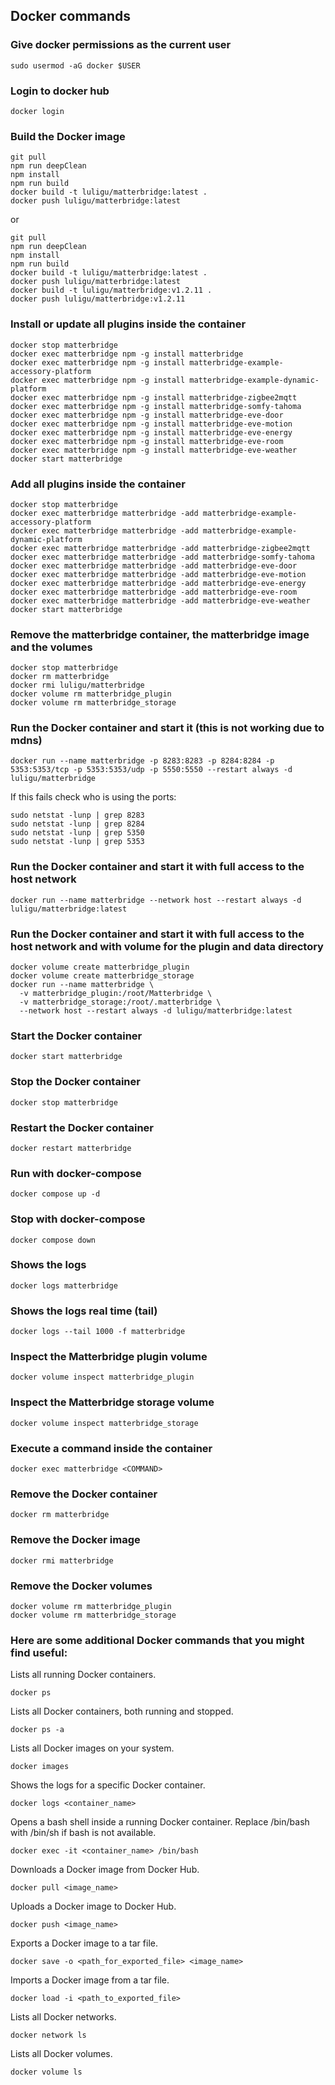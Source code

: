 ## Docker commands


### Give docker permissions as the current user
```
sudo usermod -aG docker $USER
```

### Login to docker hub
```
docker login
```

### Build the Docker image
```
git pull
npm run deepClean
npm install
npm run build
docker build -t luligu/matterbridge:latest .
docker push luligu/matterbridge:latest
```
or
```
git pull
npm run deepClean
npm install
npm run build
docker build -t luligu/matterbridge:latest .
docker push luligu/matterbridge:latest
docker build -t luligu/matterbridge:v1.2.11 .
docker push luligu/matterbridge:v1.2.11
```

### Install or update all plugins inside the container
```
docker stop matterbridge
docker exec matterbridge npm -g install matterbridge
docker exec matterbridge npm -g install matterbridge-example-accessory-platform
docker exec matterbridge npm -g install matterbridge-example-dynamic-platform
docker exec matterbridge npm -g install matterbridge-zigbee2mqtt
docker exec matterbridge npm -g install matterbridge-somfy-tahoma
docker exec matterbridge npm -g install matterbridge-eve-door
docker exec matterbridge npm -g install matterbridge-eve-motion
docker exec matterbridge npm -g install matterbridge-eve-energy
docker exec matterbridge npm -g install matterbridge-eve-room
docker exec matterbridge npm -g install matterbridge-eve-weather
docker start matterbridge
```

### Add all plugins inside the container
```
docker stop matterbridge
docker exec matterbridge matterbridge -add matterbridge-example-accessory-platform
docker exec matterbridge matterbridge -add matterbridge-example-dynamic-platform
docker exec matterbridge matterbridge -add matterbridge-zigbee2mqtt
docker exec matterbridge matterbridge -add matterbridge-somfy-tahoma
docker exec matterbridge matterbridge -add matterbridge-eve-door
docker exec matterbridge matterbridge -add matterbridge-eve-motion
docker exec matterbridge matterbridge -add matterbridge-eve-energy
docker exec matterbridge matterbridge -add matterbridge-eve-room
docker exec matterbridge matterbridge -add matterbridge-eve-weather
docker start matterbridge
```

### Remove the matterbridge container, the matterbridge image and the volumes
```
docker stop matterbridge
docker rm matterbridge
docker rmi luligu/matterbridge
docker volume rm matterbridge_plugin
docker volume rm matterbridge_storage

```

### Run the Docker container and start it (this is not working due to mdns)
```
docker run --name matterbridge -p 8283:8283 -p 8284:8284 -p 5353:5353/tcp -p 5353:5353/udp -p 5550:5550 --restart always -d luligu/matterbridge
```
If this fails check who is using the ports:
```
sudo netstat -lunp | grep 8283
sudo netstat -lunp | grep 8284
sudo netstat -lunp | grep 5350
sudo netstat -lunp | grep 5353
```

### Run the Docker container and start it with full access to the host network
```
docker run --name matterbridge --network host --restart always -d luligu/matterbridge:latest
```

### Run the Docker container and start it with full access to the host network and with volume for the plugin and data directory
```
docker volume create matterbridge_plugin
docker volume create matterbridge_storage
docker run --name matterbridge \
  -v matterbridge_plugin:/root/Matterbridge \
  -v matterbridge_storage:/root/.matterbridge \
  --network host --restart always -d luligu/matterbridge:latest
```

### Start the Docker container
```
docker start matterbridge
```

### Stop the Docker container
```
docker stop matterbridge
```

### Restart the Docker container
```
docker restart matterbridge
```

### Run with docker-compose
```
docker compose up -d
```

### Stop with docker-compose
```
docker compose down
```

### Shows the logs
```
docker logs matterbridge
```

### Shows the logs real time (tail)
```
docker logs --tail 1000 -f matterbridge
```

### Inspect the Matterbridge plugin volume
```
docker volume inspect matterbridge_plugin
```

### Inspect the Matterbridge storage volume
```
docker volume inspect matterbridge_storage
```

### Execute a command inside the container
```
docker exec matterbridge <COMMAND>
```

### Remove the Docker container
```
docker rm matterbridge
```

### Remove the Docker image
```
docker rmi matterbridge
```

### Remove the Docker volumes
```
docker volume rm matterbridge_plugin
docker volume rm matterbridge_storage
```

### Here are some additional Docker commands that you might find useful:

Lists all running Docker containers.
```
docker ps
```

Lists all Docker containers, both running and stopped.
```
docker ps -a 
```

Lists all Docker images on your system.
```
docker images
```

Shows the logs for a specific Docker container.
```
docker logs <container_name>
```

Opens a bash shell inside a running Docker container. Replace /bin/bash with /bin/sh if bash is not available.
```
docker exec -it <container_name> /bin/bash
```

Downloads a Docker image from Docker Hub.
```
docker pull <image_name>
```

Uploads a Docker image to Docker Hub.
```
docker push <image_name>
```

Exports a Docker image to a tar file.
```
docker save -o <path_for_exported_file> <image_name>
```

Imports a Docker image from a tar file.
```
docker load -i <path_to_exported_file>
```

Lists all Docker networks.
```
docker network ls
```

Lists all Docker volumes.
```
docker volume ls
```
